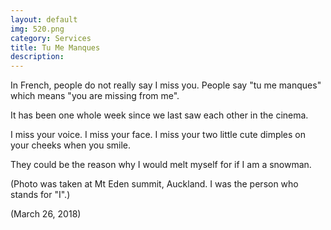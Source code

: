 ```yaml
---
layout: default
img: 520.png
category: Services
title: Tu Me Manques
description:
---
```

In French, people do not really say I miss you. People say "tu me manques" which means "you are missing from me".

It has been one whole week since we last saw each other in the cinema.

I miss your voice. I miss your face. I miss your two little cute dimples on your cheeks when you smile.

They could be the reason why I would melt myself for if I am a snowman.

(Photo was taken at Mt Eden summit, Auckland. I was the person who stands for "I".)

(March 26, 2018)
